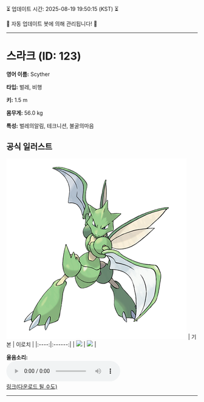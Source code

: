 
⏳ 업데이트 시간: 2025-08-19 19:50:15 (KST) ⏳

🤖 자동 업데이트 봇에 의해 관리됩니다! 🤖

---

# 스라크 (ID: 123)
**영어 이름:** Scyther

**타입:** 벌레, 비행

**키:** 1.5 m

**몸무게:** 56.0 kg

**특성:** 벌레의알림, 테크니션, 불굴의마음

## 공식 일러스트
![](https://raw.githubusercontent.com/PokeAPI/sprites/master/sprites/pokemon/other/official-artwork/123.png)
| 기본 | 이로치 |
|:----:|:------:|
| <img src="http://play.pokemonshowdown.com/sprites/ani/scyther.gif" width="200"> | <img src="http://play.pokemonshowdown.com/sprites/ani-shiny/scyther.gif" width="200"> |

**울음소리:**<br><audio controls src="https://raw.githubusercontent.com/PokeAPI/cries/main/cries/pokemon/latest/123.ogg"></audio><br> [링크(다운로드 될 수도)](https://raw.githubusercontent.com/PokeAPI/cries/main/cries/pokemon/latest/123.ogg)


---

